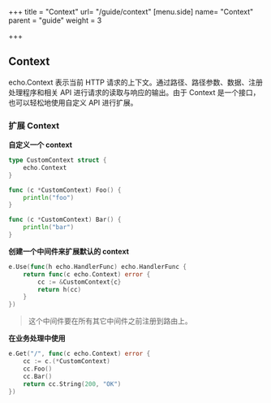 +++
title = "Context"
url= "/guide/context"
[menu.side]
  name= "Context"
  parent = "guide"
  weight = 3

+++

## Context

echo.Context 表示当前 HTTP 请求的上下文。通过路径、路径参数、数据、注册处理程序和相关 API 进行请求的读取与响应的输出。由于 Context 是一个接口，也可以轻松地使用自定义 API 进行扩展。

### 扩展 Context

**自定义一个 context**
```go
type CustomContext struct {
	echo.Context
}

func (c *CustomContext) Foo() {
	println("foo")
}

func (c *CustomContext) Bar() {
	println("bar")
}
```
**创建一个中间件来扩展默认的 context**

```go
e.Use(func(h echo.HandlerFunc) echo.HandlerFunc {
	return func(c echo.Context) error {
		cc := &CustomContext{c}
		return h(cc)
	}
})
```
> 这个中间件要在所有其它中间件之前注册到路由上。

**在业务处理中使用**

```go
e.Get("/", func(c echo.Context) error {
	cc := c.(*CustomContext)
	cc.Foo()
	cc.Bar()
	return cc.String(200, "OK")
})
```
